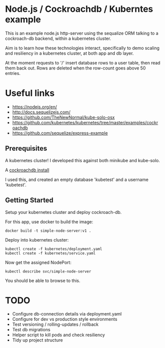 # Node.js / Cockroachdb / Kuberntes example

This is an example node.js http-server using the sequalize ORM talking to a 
cockroach-db backend, within a kubernetes cluster.

Aim is to learn how these technologies interact, specifically to demo scaling
and resiliency in a kubernetes cluster, at both app and db layer.

At the moment requests to '/' insert database rows to a user table, then
read them back out. Rows are deleted when the row-count goes above 50 entries.

# Useful links
* https://nodejs.org/en/ 
* http://docs.sequelizejs.com/
* https://github.com/TheNewNormal/kube-solo-osx
* https://github.com/kubernetes/kubernetes/tree/master/examples/cockroachdb
* https://github.com/sequelize/express-example

## Prerequisites
A kubernetes cluster! I developed this against both minikube and kube-solo.

A [cockroachdb install](https://github.com/kubernetes/kubernetes/tree/master/examples/cockroachdb)

I used this, and created an empty database 'kubetest' and a username 'kubetest'.

## Getting Started

Setup your kubernetes cluster and deploy cockroach-db.

For this app, use docker to build the image:

```
docker build -t simple-node-server:v1 .
```

Deploy into kubernetes cluster:
```
kubectl create -f kubernetes/deployment.yaml
kubectl create -f kubernetes/service.yaml
```

Now get the assigned NodePort:

```
kubectl describe svc/simple-node-server
```

You should be able to browse to this.

# TODO

* Configure db-connection details via deployment.yaml
* Configure for dev vs production style environments 
* Test versioning / rolling-updates / rollback
* Test db migrations
* Helper script to kill pods and check resiliency
* Tidy up project structure

